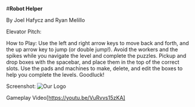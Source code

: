 #**Robot Helper**

By Joel Hafycz and Ryan Melillo


Elevator Pitch:



How to Play:
Use the left and right arrow keys to move back and forth, and the up arrow key to jump (or double jump!). Avoid the workers and the spikes while you navigate the level and complete the puzzles. Pickup and drop boxes with the spacebar, and place them in the top of the correct slots. Use the pads and machines to make, delete, and edit the boxes to help you complete the levels. Goodluck!


Screenshot:
![Our Logo](https://github.com/UD-CISC374/educational-game-project-joel-hafycz-ryan-melillo/tree/master/src/assets/screenshots/robothelperlarge.png)

Gameplay Video[https://youtu.be/VuRvvs15zKA]
